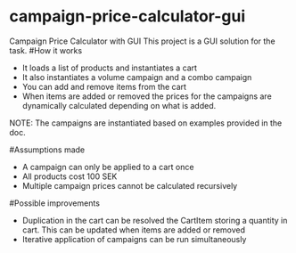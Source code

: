 # campaign-price-calculator-gui
Campaign Price Calculator with GUI
This project is a GUI solution for the task.
#How it works
- It loads a list of products and instantiates a cart
- It also instantiates a volume campaign and a combo campaign
- You can add and remove items from the cart
- When items are added or removed the prices for the campaigns are dynamically calculated depending on what is added.

NOTE: The campaigns are instantiated based on examples provided in the doc. 

#Assumptions made
- A campaign can only be applied to a cart once
- All products cost 100 SEK
- Multiple campaign prices cannot be calculated recursively

#Possible improvements
- Duplication in the cart can be resolved the CartItem storing a quantity in cart. This can be updated when items are added or removed
- Iterative application of campaigns can be run simultaneously
